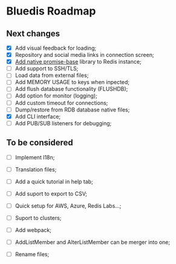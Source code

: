 # Bluedis Roadmap

## Next changes

- [x] Add visual feedback for loading;
- [x] Repository and social media links in connection screen;
- [x] [Add native promise-base](https://github.com/luin/ioredis#plugging-in-your-own-promises-library) library to Redis instance;
- [ ] Add support to SSH/TLS;
- [ ] Load data from external files;
- [ ] Add MEMORY USAGE to keys when inpected;
- [ ] Add flush database functionality (FLUSHDB);
- [ ] Add option for monitor (logging);
- [ ] Add custom timeout for connections;
- [ ] Dump/restore from RDB database native files;
- [x] Add CLI interface;
- [ ] Add PUB/SUB listeners for debugging;

## To be considered

- [ ] Implement I18n;
- [ ] Translation files;
- [ ] Add a quick tutorial in help tab;
- [ ] Add suport to export to CSV;
- [ ] Quick setup for AWS, Azure, Redis Labs...;
- [ ] Suport to clusters;
- [ ] Add webpack;


- [ ] AddListMember and AlterListMember can be merger into one;
- [ ] Rename files;